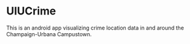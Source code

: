 # UIUCrime
This is an android app visualizing crime location data in and around the Champaign-Urbana Campustown.
